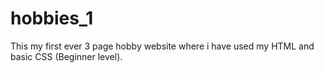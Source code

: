 # hobbies_1
This my first ever 3 page hobby website where i have used my HTML and basic CSS (Beginner level).
